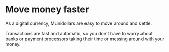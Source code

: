 # Move money faster

As a digital currency, Munidollars are easy to move around and settle.

Transactions are fast and automatic, so you don't have to worry about banks or payment processors taking their time or messing around with your money.

